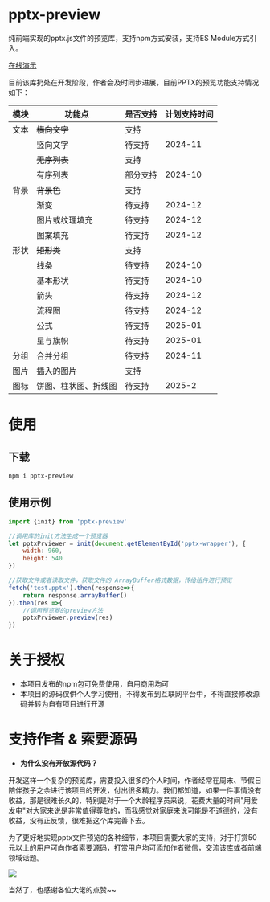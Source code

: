 # pptx-preview
纯前端实现的pptx.js文件的预览库，支持npm方式安装，支持ES Module方式引入。

[在线演示](https://501351981.github.io/pptx-preview/examples/dist/)

目前该库扔处在开发阶段，作者会及时同步进展，目前PPTX的预览功能支持情况如下：

| 模块  | 功能点        | 是否支持 | 计划支持时间  |
|-----|------------|------|---------|
| 文本  | ~~横向文字~~   | 支持   |
|     | 竖向文字       | 待支持  | 2024-11 |
|     | ~~无序列表~~   | 支持   |
|     | 有序列表       | 部分支持 | 2024-10 |
| 背景  | ~~背景色~~    | 支持   |
|     | 渐变         | 待支持  | 2024-12 |
|     | 图片或纹理填充    | 待支持  | 2024-12 |
|     | 图案填充       | 待支持  | 2024-12 |
| 形状  | ~~矩形类~~    | 支持   |         |
|     | 线条         | 待支持  | 2024-10 |
|     | 基本形状       | 待支持  | 2024-10 |
|     | 箭头         | 待支持  | 2024-12 |
|     | 流程图        | 待支持  | 2024-12 |
|     | 公式         | 待支持  | 2025-01 |
|     | 星与旗帜       | 待支持  | 2025-01 |
| 分组  | 合并分组       | 待支持  | 2024-11 |
| 图片  | ~~插入的图片~~  | 支持   |         |
| 图标  | 饼图、柱状图、折线图 | 待支持  | 2025-2  |

# 使用

## 下载

```shell
npm i pptx-preview
```

## 使用示例

```javascript
import {init} from 'pptx-preview'

//调用库的init方法生成一个预览器
let pptxPrviewer = init(document.getElementById('pptx-wrapper'), {
    width: 960,
    height: 540
})

//获取文件或者读取文件，获取文件的 ArrayBuffer格式数据，传给组件进行预览
fetch('test.pptx').then(response=>{
    return response.arrayBuffer()
}).then(res =>{
    //调用预览器的preview方法
    pptxPrviewer.preview(res)
})
```

# 关于授权

- 本项目发布的npm包可免费使用，自用商用均可
- 本项目的源码仅供个人学习使用，不得发布到互联网平台中，不得直接修改源码并转为自有项目进行开源

# 支持作者 & 索要源码

- **为什么没有开放源代码？**

开发这样一个复杂的预览库，需要投入很多的个人时间，作者经常在周末、节假日陪伴孩子之余进行该项目的开发，付出很多精力。我们都知道，如果一件事情没有收益，那是很难长久的，特别是对于一个大龄程序员来说，花费大量的时间"用爱发电"对大家来说是非常值得尊敬的，而我感觉对家庭来说可能是不道德的，没有收益，没有正反馈，很难把这个库完善下去。

为了更好地实现pptx文件预览的各种细节，本项目需要大家的支持，对于打赏50元以上的用户可向作者索要源码，打赏用户均可添加作者微信，交流该库或者前端领域话题。

![](https://501351981.github.io/pptx-preview/examples/dist/wx.png)

当然了，也感谢各位大佬的点赞~~